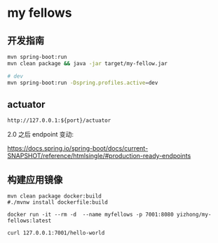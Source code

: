 
# my fellows

## 开发指南

```bash
mvn spring-boot:run
mvn clean package && java -jar target/my-fellow.jar

# dev
mvn spring-boot:run -Dspring.profiles.active=dev
```

## actuator

```
http://127.0.0.1:${port}/actuator
```

2.0 之后 endpoint 变动:

https://docs.spring.io/spring-boot/docs/current-SNAPSHOT/reference/htmlsingle/#production-ready-endpoints


## 构建应用镜像

```
mvn clean package docker:build
#./mvnw install dockerfile:build

docker run -it --rm -d  --name myfellows -p 7001:8080 yizhong/my-fellows:latest

curl 127.0.0.1:7001/hello-world
```
